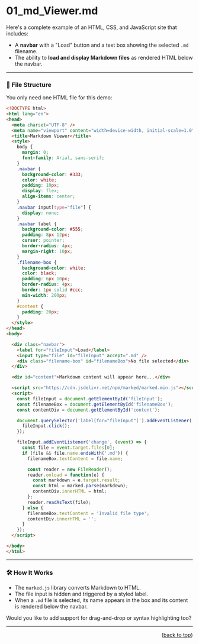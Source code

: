 <a name="topage"></a>

# 01_md_Viewer.md

Here's a complete example of an HTML, CSS, and JavaScript site that includes:

- A **navbar** with a "Load" button and a text box showing the selected `.md` filename.
- The ability to **load and display Markdown files** as rendered HTML below the navbar.

---

### 🧩 File Structure
You only need one HTML file for this demo:

```html
<!DOCTYPE html>
<html lang="en">
<head>
  <meta charset="UTF-8" />
  <meta name="viewport" content="width=device-width, initial-scale=1.0"/>
  <title>Markdown Viewer</title>
  <style>
    body {
      margin: 0;
      font-family: Arial, sans-serif;
    }
    .navbar {
      background-color: #333;
      color: white;
      padding: 10px;
      display: flex;
      align-items: center;
    }
    .navbar input[type="file"] {
      display: none;
    }
    .navbar label {
      background-color: #555;
      padding: 8px 12px;
      cursor: pointer;
      border-radius: 4px;
      margin-right: 10px;
    }
    .filename-box {
      background-color: white;
      color: black;
      padding: 6px 10px;
      border-radius: 4px;
      border: 1px solid #ccc;
      min-width: 200px;
    }
    #content {
      padding: 20px;
    }
  </style>
</head>
<body>

  <div class="navbar">
    <label for="fileInput">Load</label>
    <input type="file" id="fileInput" accept=".md" />
    <div class="filename-box" id="filenameBox">No file selected</div>
  </div>

  <div id="content">Markdown content will appear here...</div>

  <script src="https://cdn.jsdelivr.net/npm/marked/marked.min.js"></script>
  <script>
    const fileInput = document.getElementById('fileInput');
    const filenameBox = document.getElementById('filenameBox');
    const contentDiv = document.getElementById('content');

    document.querySelector('label[for="fileInput"]').addEventListener('click', () => {
      fileInput.click();
    });

    fileInput.addEventListener('change', (event) => {
      const file = event.target.files[0];
      if (file && file.name.endsWith('.md')) {
        filenameBox.textContent = file.name;

        const reader = new FileReader();
        reader.onload = function(e) {
          const markdown = e.target.result;
          const html = marked.parse(markdown);
          contentDiv.innerHTML = html;
        };
        reader.readAsText(file);
      } else {
        filenameBox.textContent = 'Invalid file type';
        contentDiv.innerHTML = '';
      }
    });
  </script>

</body>
</html>
```

---

### 🛠 How It Works
- The `marked.js` library converts Markdown to HTML.
- The file input is hidden and triggered by a styled label.
- When a `.md` file is selected, its name appears in the box and its content is rendered below the navbar.

Would you like to add support for drag-and-drop or syntax highlighting too?

-----

<p align="right">(<a href="#topage">back to top</a>)</p>
<br/>
<br/>
